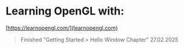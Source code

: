 # Learning OpenGL with:
[https://learnopengl.com/](learnopengl.com)
> Finished "Getting Started > Hello Window Chapter" 27.02.2025 